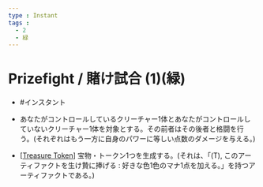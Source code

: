 ```yaml
---
type : Instant
tags : 
  - 2
  - 緑
---
```

# Prizefight / 賭け試合 (1)(緑)

* #インスタント

* あなたがコントロールしているクリーチャー1体とあなたがコントロールしていないクリーチャー1体を対象とする。その前者はその後者と格闘を行う。(それぞれはもう一方に自身のパワーに等しい点数のダメージを与える。)
* [[Treasure Token]]  宝物・トークン1つを生成する。(それは、「(T), このアーティファクトを生け贄に捧げる : 好きな色1色のマナ1点を加える。」を持つアーティファクトである。)




[//begin]: # "Autogenerated link references for markdown compatibility"
[Treasure Token]: <../Artifacts/Tokens/Treasure Token.md> "Treasure Token / 宝物・トークン"
[//end]: # "Autogenerated link references"